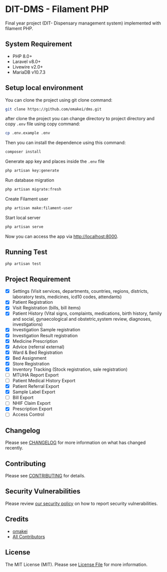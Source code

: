 # DIT-DMS - Filament PHP

Final year project (DIT- Dispensary management system) implemented with filament PHP.

## System Requirement

- PHP 8.0+
- Laravel v8.0+
- Livewire v2.0+
- MariaDB v10.7.3


## Setup local environment

You can clone the project using git clone command:

```bash
git clone https://github.com/omakei/dms.git
```

after clone the project you can change directory to project directory and copy `.env` file
using copy command:

```bash
cp .env.example .env
```

Then you can install the dependence using this command:

```bash
composer install
```

Generate app key and places inside the `.env` file

```bash
php artisan key:generate
```

Run database migration

```bash
php artisan migrate:fresh 
```

Create Filament user

```bash
php artisan make:filament-user
```

Start local server

```bash
php artisan serve
```

Now you can access the app via [http://localhost:8000](http://localhost:8000).

## Running Test
```bash
php artisan test
```

## Project Requirement 
- [x] Settings (Visit services, departments, countries, regions, 
            districts, laboratory tests, medicines, icd10 codes, attendants)
- [x] Patient Registration
- [x] Visit Registration (bills, bill items)
- [x] Patient History (Vital signs, complaints, medications,  birth history, family and social,
                        gynaecological and obstetric,system review, diagnoses, investigations)
- [x] Investigation Sample registration
- [x] Investigation Result registration
- [x] Medicine Prescription 
- [x] Advice (referral external)
- [x] Ward & Bed Registration
- [x] Bed Assignment
- [x] Store Registration
- [x] Inventory Tracking (Stock registration, sale registration)
- [ ] MTUHA Report Export
- [ ] Patient Medical History Export
- [x] Patient Referral Export
- [x] Sample Label Export
- [ ] Bill Export
- [ ] NHIF Claim Export
- [x] Prescription Export
- [ ] Access Control

## Changelog

Please see [CHANGELOG](CHANGELOG.md) for more information on what has changed recently.

## Contributing

Please see [CONTRIBUTING](.github/CONTRIBUTING.md) for details.

## Security Vulnerabilities

Please review [our security policy](../../security/policy) on how to report security vulnerabilities.

## Credits

- [omakei](https://github.com/omakei)
- [All Contributors](../../contributors)

## License

The MIT License (MIT). Please see [License File](LICENSE.md) for more information.
